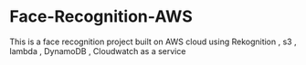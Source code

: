 # Face-Recognition-AWS
This is a face recognition  project built on AWS cloud using Rekognition , s3 , lambda , DynamoDB , Cloudwatch as a service
